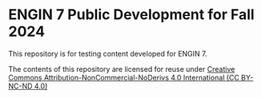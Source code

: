 # ENGIN 7 Public Development for Fall 2024

This repository is for testing content developed for ENGIN 7.

The contents of this repository are licensed for reuse under [Creative Commons Attribution-NonCommercial-NoDerivs 4.0 International (CC BY-NC-ND 4.0)](https://creativecommons.org/licenses/by-nc-nd/4.0/)